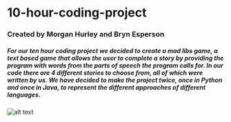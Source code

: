 # 10-hour-coding-project
### Created by Morgan Hurley and Bryn Esperson
##### For our ten hour coding project we decided to create a mad libs game, a text based game that allows the user to complete a story by providing the program with words from the parts of speech the program calls for. In our code there are 4 different stories to choose from, all of which were written by us. We have decided to make the project twice, once in Python and once in Java, to represent the different approaches of different languages. 
![alt text](ScreenShot1/MorganHurley8/10-hour-coding-project/ScrennShots.png "This is a screenshot from the Python version of story 1, created in Idle")
